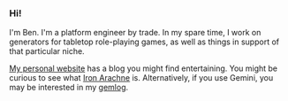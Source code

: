 ### Hi!

I'm Ben. I'm a platform engineer by trade. In my spare time, I work on generators for tabletop role-playing games, as well as things in support of that particular niche.

[My personal website](https://benovermyer.com) has a blog you might find entertaining. You might be curious to see what [Iron Arachne](https://ironarachne.com) is. Alternatively, if you use Gemini, you may be interested in my [gemlog](gemini://dungeonhack.net).
